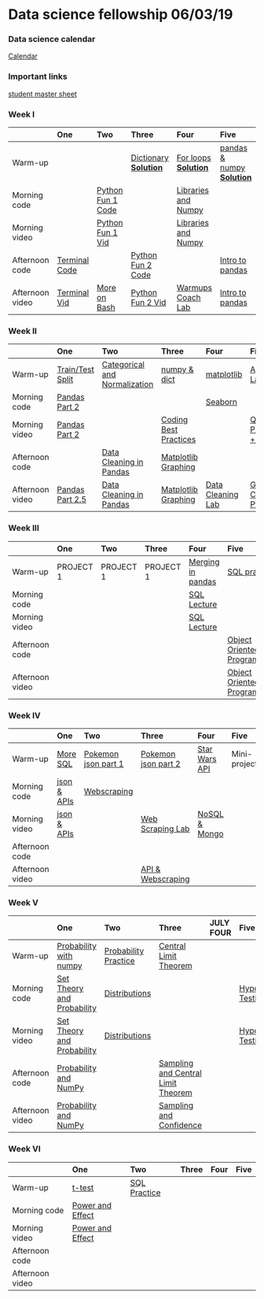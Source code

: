 

# Data science fellowship 06/03/19 



### Data science calendar

[Calendar](https://calendar.google.com/calendar/embed?src=flatironschool.com_j24p7hgali8alsd6f6qsbc55q0%40group.calendar.google.com&ctz=America%2FNew_York)

### Important links 

 [student master sheet](https://docs.google.com/spreadsheets/d/1n1SrV6VJU9pqTIsLIiX242YOrs3-f572thMlEgFxvms/edit#gid=0)



### Week I

|                 | One                                       | Two                                       | Three                                     | Four                                      | Five                                      |
|:----------------|:------------------------------------------|:------------------------------------------|:------------------------------------------|:------------------------------------------|:------------------------------------------|
| Warm-up         |                                                                                                                                |                                                                                                                                                                                                      | <a href = "https://github.com/learn-co-students/dc_ds_06_03_19/blob/master/module_1/morning_warm_up/week_1/1_1_dictionaries.md"> Dictionary </a> <br><a href="https://github.com/learn-co-students/dc_ds_06_03_19/blob/master/module_1/morning_warm_up/week_1/solutions/1_1_dictionary.ipynb">**Solution**</a> | <a href = "https://github.com/learn-co-students/dc_ds_06_03_19/blob/master/module_1/morning_warm_up/week_1/1_2_for_loops.md"> For loops </a> <br> <a href = "https://github.com/learn-co-students/dc_ds_06_03_19/blob/master/module_1/morning_warm_up/week_1/solutions/1_2_for_loop.ipynb">**Solution**</a> | <a href = "https://github.com/learn-co-students/dc_ds_06_03_19/blob/master/module_1/morning_warm_up/week_1/1_3_pandas%20and%20numpy.md"> pandas & numpy </a> <br> <a href="https://github.com/learn-co-students/dc_ds_06_03_19/blob/master/module_1/morning_warm_up/week_1/solutions/1_3_pandas_n_numpy.ipynb">**Solution** </a> | 
| Morning code    |                                                                                                                                | <a href = "https://github.com/learn-co-students/dc_ds_06_03_19/blob/master/module_1/week_1/day_2_lecture_1_python-101-assignment-to-loops/python-fundamentals-enkeboll.ipynb">Python Fun 1 Code </a> |                                                                                                                                                                                                                                                                                                                | <a href = "https://github.com/learn-co-students/dc_ds_06_03_19/blob/master/module_1/week_1/day_4_lecture_1_libraries_numpy/intro_to_libraries_numpy-enkeboll.ipynb"> Libraries and Numpy </a>                                                                                                               |                                                                                                                                                                                                                                                                                                                                  | 
| Morning video   |                                                                                                                                | <a href = "https://www.youtube.com/watch?v=anViZxpDDuA&list=PLc6AmvC5ZybyZCu8K1rwafSap6dCTwQ-B&index=2"> Python Fun 1 Vid </a>                                                                       |                                                                                                                                                                                                                                                                                                                | <a href = "https://www.youtube.com/watch?v=aHdA1UrGWs8&list=PLc6AmvC5ZybyZCu8K1rwafSap6dCTwQ-B"> Libraries and Numpy </a>                                                                                                                                                                                   |                                                                                                                                                                                                                                                                                                                                  | 
| Afternoon code  | <a href = "http://ae-flatiron.s3-website-us-east-1.amazonaws.com/slides-flatiron-terminal.html#/"> Terminal Code </a>          |                                                                                                                                                                                                      | <a href = "https://github.com/learn-co-students/dc_ds_06_03_19/blob/master/module_1/week_1/day_3_lecture_1_python_102/Python-102-nested-loops-functions-enkeboll.ipynb"> Python Fun 2 Code </a>                                                                                                                |                                                                                                                                                                                                                                                                                                             | <a href = "https://github.com/learn-co-students/dc_ds_06_03_19/blob/master/module_1/week_1/day_5_lecture_1_pandas/intro_to_pandas.ipynb"> Intro to pandas </a>                                                                                                                                                                   | 
| Afternoon video | <a href = "https://www.youtube.com/watch?v=xf7bY1DSOJc&list=PLc6AmvC5ZybyZCu8K1rwafSap6dCTwQ-B&index=2&t=0s">Terminal Vid </a> | <a href = "https://www.youtube.com/watch?v=IjE9MvvNy2s&list=PLc6AmvC5ZybyZCu8K1rwafSap6dCTwQ-B&index=3"> More on Bash </a>                                                                           | <a href = "https://www.youtube.com/watch?v=VnZGrhD7sxk&list=PLc6AmvC5ZybyZCu8K1rwafSap6dCTwQ-B&index=4"> Python Fun 2 Vid </a>                                                                                                                                                                                 | <a href = "https://www.youtube.com/watch?v=EQB10y9Va4s&feature=youtu.be">Warmups Coach Lab </a>                                                                                                                                                                                                             | <a href = "https://www.youtube.com/watch?v=Ye6-O7QW-zs&list=PLc6AmvC5ZybyZCu8K1rwafSap6dCTwQ-B&index=7&t=0s"> Intro to pandas </a>                                                                                                                                                                                               | 


### Week II

|                 | One                                       | Two                                       | Three                                     | Four                                      | Five                                      |
|:----------------|:------------------------------------------|:------------------------------------------|:------------------------------------------|:------------------------------------------|:------------------------------------------|
| Warm-up         | <a href = "https://github.com/learn-co-students/dc_ds_06_03_19/blob/master/module_1/morning_warm_up/week_2/2_1_numpy_func_tr_test_split.md"> Train/Test Split </a>                 | <a href = "https://github.com/learn-co-students/dc_ds_06_03_19/blob/master/module_1/morning_warm_up/week_2/2_2_cat_n_normalize.md"> Categorical and Normalization </a>                   | <a href = "https://github.com/learn-co-students/dc_ds_06_03_19/blob/master/module_1/morning_warm_up/week_2/2_3_numpy_simulation.md"> numpy & dict </a>                     | <a href = "https://github.com/learn-co-students/dc_ds_06_03_19/blob/master/module_1/morning_warm_up/week_2/2_4_visualization_matplotlib.md"> matplotlib </a>                       | <a href="https://github.com/learn-co-students/dc_ds_06_03_19/blob/master/module_1/morning_warm_up/week_2/2_5_apply_lambda_gb_plt.md"> Apply & Lambda </a> | 
| Morning code    | <a href = "https://github.com/learn-co-students/dc_ds_06_03_19/blob/master/module_1/week_2/day_1_manipulating_data_pandas/manipulating_data_with_pandas.ipynb"> Pandas Part 2 </a> |                                                                                                                                                                                          |                                                                                                                                                                                       | <a href = "https://github.com/learn-co-students/dc_ds_06_03_19/blob/master/module_1/week_2/day_4_visualizations_seaborn/The-good-the-bad-the-seaborn-enkeboll.ipynb"> Seaborn </a> |                                                                                                                                                           | 
| Morning video   | <a href = "https://www.youtube.com/watch?v=mUOretbJB6k"> Pandas Part 2 </a>                                                                                                        |                                                                                                                                                                                          | <a href = "https://www.youtube.com/watch?v=qu1wyJ9vIN0"> Coding Best Practices </a>                                                                                                   |                                                                                                                                                                                    | <a href = "https://www.youtube.com/watch?v=cwOaE7ZbhvE">Quality Presentations + GitHub </a>                                                               | 
| Afternoon code  |                                                                                                                                                                                    | <a href = "https://github.com/learn-co-students/dc_ds_06_03_19/blob/master/module_1/week_2/day_2_cleaning_data_pandas/pandas-3-data-cleaning-enkeboll.ipynb">Data Cleaning in Pandas</a> | <a href = "https://github.com/learn-co-students/dc_ds_06_03_19/blob/master/module_1/week_2/day_3_visualizations_matplotlib/matplotlib-intro-enkeboll.ipynb"> Matplotlib Graphing </a> |                                                                                                                                                                                    |                                                                                                                                                           | 
| Afternoon video | <a href = "https://www.youtube.com/watch?v=5zfa8RKTxUw"> Pandas Part 2.5</a>                                                                                                       | <a href = "https://www.youtube.com/watch?v=dOPcbVwSqIY"> Data Cleaning in Pandas </a>                                                                                                    | <a href = "https://www.youtube.com/watch?v=LaCMqF7iitw"> Matplotlib Graphing </a>                                                                                                     |      <a href="https://www.youtube.com/watch?v=DAMNvrm9xGg&feature=youtu.be">Data Cleaning Lab</a>                                                                                                                                                                              | <a href = "https://www.youtube.com/watch?v=wwk43h6XXqM"> GitHub Collaboration Pt 2 </a>                                                                   | 



### Week III

|                 | One                                       | Two                                       | Three                                     | Four                                      | Five                                      |
|:----------------|:------------------------------------------|:------------------------------------------|:------------------------------------------|:------------------------------------------|:------------------------------------------|             
| Warm-up         | PROJECT 1 | PROJECT 1 | PROJECT 1 | <a href = "https://github.com/learn-co-students/dc_ds_06_03_19/blob/master/module_2/morning_warmup/week_1/3_1_merging_in_pandas_warmup.md"> Merging in pandas </a> | <a href = "https://github.com/learn-co-students/dc_ds_06_03_19/blob/master/module_2/morning_warmup/week_1/3_2_sql_joins.md">SQL practice</a>                                                      | 
| Morning code    |           |           |           | <a href = "https://github.com/learn-co-students/dc_ds_06_03_19/blob/master/module_2/week_1/day_1_sql_pandas/sql-to-pandas-enkeboll.ipynb">SQL Lecture</a>          |                                                                                                                                                                                                   | 
| Morning video   |           |           |           | <a href = "https://www.youtube.com/watch?v=WEXIGLNMIsQ">SQL Lecture</a>                                                                                            |                                                                                                                                                                                                   | 
| Afternoon code  |           |           |           |                                                                                                                                                                    | <a href = "https://github.com/learn-co-students/dc_ds_06_03_19/blob/master/module_2/week_1/day_2_object_oriented_programming/OOP-part-1-lexicon-enkeboll.ipynb"> Object Oriented Programming </a> | 
| Afternoon video |           |           |           |                                                                                                                                                                    | <a href = "https://youtu.be/-WCCGASsHW0"> Object Oriented Programming </a>                                                                                                                        | 

### Week IV

|                 | One                                       | Two                                       | Three                                     | Four                                      | Five                                      |
|:----------------|:------------------------------------------|:------------------------------------------|:------------------------------------------|:------------------------------------------|:------------------------------------------| 
| Warm-up         | <a href = "https://github.com/learn-co-students/dc_ds_06_03_19/blob/master/module_2/morning_warmup/week_2/4_1_SQL_Warmup.ipynb">More SQL</a>                      | <a href = "https://github.com/learn-co-students/dc_ds_06_03_19/blob/master/module_2/morning_warmup/week_2/4_2_working_with_json.md">Pokemon json part 1</a>       | <a href = "https://github.com/learn-co-students/dc_ds_06_03_19/blob/master/module_2/morning_warmup/week_2/4_3_working_with_json_part2.md">Pokemon json part 2</a> | <a href = "https://github.com/learn-co-students/dc_ds_06_03_19/blob/master/module_2/morning_warmup/week_2/4_4_API_Practice.md">Star Wars API</a> | Mini-project | 
| Morning code    | <a href = "https://github.com/learn-co-students/dc_ds_06_03_19/blob/master/module_2/week_2/day_1_json_xml_apis/JSON_and_API_calls-enkeboll.ipynb">json & APIs</a> | <a href = "https://github.com/learn-co-students/dc_ds_06_03_19/blob/master/module_2/week_2/day_2_html_css_webscraping/Webscraping-enkeboll.ipynb">Webscraping</a> |                                                                                                                                                                   |                                                                                                                                                  |              | 
| Morning video   | <a href = "https://www.youtube.com/watch?v=QgQwiO1mIY0">json & APIs</a>                                                                                           |                                                                                                                                                                   | <a href ="https://www.youtube.com/watch?v=J92pexvb_KI&list=PLc6AmvC5ZybyZCu8K1rwafSap6dCTwQ-B&index=20&t=0s"> Web Scraping Lab</a>                                | <a href ="https://www.youtube.com/watch?v=oeJLAWRW7fQ&list=PLc6AmvC5ZybyZCu8K1rwafSap6dCTwQ-B&index=21"> NoSQL & Mongo</a>                       |              | 
| Afternoon code  |                                                                                                                                                                   |                                                                                                                                                                   |                                                                                                                                                                   |                                                                                                                                                  |              | 
| Afternoon video |                                                                                                                                                                   |                                                                                                                                                                   | <a href = "https://youtu.be/-XqhpAHesAI"> API & Webscraping </a>                                                                                                  |                                                                                                                                                  |              | 


### Week V

|                 | One                                       | Two                                       | Three                                     | JULY FOUR                                      | Five                                      |
|:----------------|:------------------------------------------|:------------------------------------------|:------------------------------------------|:------------------------------------------|:------------------------------------------|
| Warm-up         | <a href = "https://github.com/learn-co-students/dc_ds_06_03_19/blob/master/module_3/morning_warmup/intro_numpy_prob.md"> Probability with numpy</a>                                        | <a href = "https://github.com/learn-co-students/dc_ds_06_03_19/blob/master/module_3/morning_warmup/probability.md">Probability Practice </a>                     | <a href = "https://github.com/learn-co-students/dc_ds_06_03_19/blob/master/module_3/morning_warmup/week_1/5_3_central_limit.md">Central Limit Theorem</a>                     |           |      | 
| Morning code    | <a href = "https://github.com/learn-co-students/dc_ds_06_03_19/blob/master/module_3/week_1/day_1_probability/Sets%20%26%20Probability%20-%20enkeboll.ipynb">Set Theory and Probability</a> | <a href = "https://github.com/learn-co-students/dc_ds_06_03_19/blob/master/module_3/week_1/day_2_distributions/2019-07-02%20Distributions.pdf">Distributions</a> |                                                                                                                                                                               |           | <a href="https://github.com/learn-co-students/dc_ds_06_03_19/blob/master/module_3/week_1/day_4_hypothesis_testing/hypothesis_testing-enkeboll.ipynb">Hypothesis Testing</a>     | 
| Morning video   | <a href = "https://www.youtube.com/watch?v=4HL7UbicaDo">Set Theory and Probability</a>                                                                                                     | <a href = "https://youtu.be/HxfyaYfmpa0">Distributions</a>                                                                                                       |                                                                                                                                                                               |           | <a href="https://www.youtube.com/watch?v=y0Gco3kgFLw&list=PLc6AmvC5ZybyZCu8K1rwafSap6dCTwQ-B">Hypothesis Testing</a>     | 
| Afternoon code  | <a href = "https://github.com/learn-co-students/dc_ds_06_03_19/blob/master/module_3/week_1/day_1_numpy_lab/NumPy%20Probability%20Lab%20-%20enkeboll.ipynb">Probability and NumPy</a>       |                                                                                                                                                                  | <a href = "https://github.com/learn-co-students/dc_ds_06_03_19/blob/master/module_3/week_1/day_3_sampling_clt/sampling-enkeboll.ipynb">Sampling and Central Limit Theorem</a> |           |      | 
| Afternoon video | <a href = "https://youtu.be/i-iE6QIlCTk">Probability and NumPy</a>                                                                                                                         |                                                                                                                                                                  | <a href = "https://youtu.be/Du_hy2wzv0I">Sampling and Confidence </a>                                                                                                         |           |      | 



### Week VI

|                 | One                                       | Two                                       | Three                                     | Four                                      | Five                                      |
|:----------------|:------------------------------------------|:------------------------------------------|:------------------------------------------|:------------------------------------------|:------------------------------------------|
| Warm-up         | <a href = "https://github.com/learn-co-students/dc_ds_06_03_19/blob/master/module_3/morning_warmup/week_2/6_1_t-test.md">t-test</a>                                       | <a href = "https://github.com/learn-co-students/dc_ds_06_03_19/blob/master/module_3/morning_warmup/week_2/6_2_SQL-practice.md">SQL Practice</a> |       |      |      | 
| Morning code    | <a href = "https://github.com/learn-co-students/dc_ds_06_03_19/blob/master/module_3/week_2/day_1_power_effect/Power_EffectSize_Error-enkeboll.ipynb">Power and Effect</a> |                                                                                                                                                 |       |      |      | 
| Morning video   | <a href = "https://www.youtube.com/watch?v=3IEMa6peuMk&feature=youtu.be">Power and Effect</a>                                                                             |                                                                                                                                                 |       |      |      | 
| Afternoon code  |                                                                                                                                                                           |                                                                                                                                                 |       |      |      | 
| Afternoon video |                                                                                                                                                                           |                                                                                                                                                 |       |      |      | 


